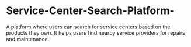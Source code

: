 # Service-Center-Search-Platform-
A platform where users can search for service centers based on the products they own. It helps users find nearby service providers for repairs and maintenance.
